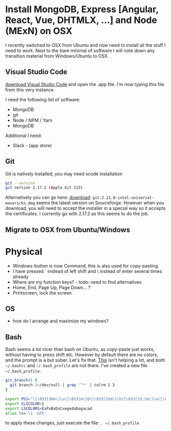 # Install MongoDB, Express [Angular, React, Vue, DHTMLX, ...] and Node (MExN) on OSX

I recently switched to OSX from Ubuntu and now need to install all the stuff I need to work. Next to the bare minimal of software I will note down any transition material from Windows/Ubuntu to OSX.

## Visual Studio Code
[download Visual Studio Code](https://code.visualstudio.com/docs/?dv=osx) and open the .app file. I'm now typing this file from this very instance.

I need the following list of software:
- MongoDB
- git
- Node / NPM / Yarn
- MongoDB

Additional I need:
- Slack - (app store)

## Git
Git is natively installed, you may need xcode installation
```bash
git --version
git version 2.17.2 (Apple Git-113)
```

Alternatively you can go here: 
[download](https://nl.atlassian.com/git/tutorials/install-git): `git-2.21.0-intel-universal-mavericks.dmg` seems the latest version on Sourceforge. However when you download, you will need to accept the installer in a special way so it accepts the certificates. I currently go with 2.17.2 as this seems to do the job.

## Migrate to OSX from Ubuntu/Windows

# Physical
- Windows-button is now Command, this is also used for copy-pasting. 
- I have pressed ` instead of left shift and \ instead of enter several times already
- Where are my function keys? - todo: need to find alternatives
- Home, End, Page Up, Page Down... ?
- Printscreen, lock the screen

## OS
- how do I arrange and maximize my windows?

## Bash
Bash seems a lot nicer than bash on Ubuntu, as copy-paste just works, without having to press shift etc. However by default there are no colors, and the prompt is a but sober. Let's fix that. [This](https://scriptingosx.com/2017/04/about-bash_profile-and-bashrc-on-macos/) isn't helping a lot, and both `~/.bashrc` and `~/.bash_profile` are not there. I've created a new file `~/.bash_profile`.

```bash
git_branch() {
  git branch 2>/dev/null | grep '^*' | colrm 1 2
}

export PS1="\[\033[36m\]\u\[\033[m\]@\[\033[32m\]\h\[\033[33;1m\]\w\[\033[m\](\[\033[33m\]\$(git_branch)\[\033[00m\])\$ "
export CLICOLOR=1
export LSCOLORS=ExFxBxDxCxegedabagacad
alias ls='ls -GFh'
```

to apply these changes, just execute the file: `. ~/.bash_profile`